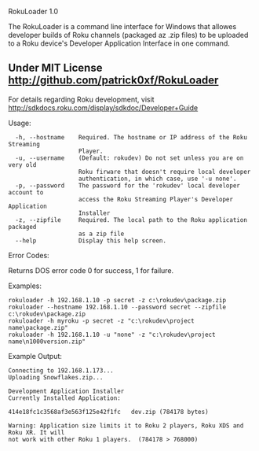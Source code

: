 RokuLoader 1.0

The RokuLoader is a command line interface for Windows that allowes developer
builds of Roku channels (packaged az .zip files) to be uploaded to a Roku
device's Developer Application Interface in one command.

Under MIT License http://github.com/patrick0xf/RokuLoader
--------------------------------------------------------------------------------

For details regarding Roku development, visit
http://sdkdocs.roku.com/display/sdkdoc/Developer+Guide

Usage:

```
  -h, --hostname    Required. The hostname or IP address of the Roku Streaming
                    Player.
  -u, --username    (Default: rokudev) Do not set unless you are on very old
                    Roku firware that doesn't require local developer
                    authentication, in which case, use '-u none'.
  -p, --password    The password for the 'rokudev' local developer account to
                    access the Roku Streaming Player's Developer Application
                    Installer
  -z, --zipfile     Required. The local path to the Roku application packaged
                    as a zip file
  --help            Display this help screen.
```

Error Codes:

Returns DOS error code 0 for success, 1 for failure.

Examples:  

``` 
rokuloader -h 192.168.1.10 -p secret -z c:\rokudev\package.zip
rokuloader --hostname 192.168.1.10 --password secret --zipfile c:\rokudev\package.zip
rokuloader -h myroku -p secret -z "c:\rokudev\project name\package.zip"
rokuloader -h 192.168.1.10 -u "none" -z "c:\rokudev\project name\n1000version.zip"
```

Example Output:

```
Connecting to 192.168.1.173...
Uploading Snowflakes.zip...

Development Application Installer
Currently Installed Application:

414e18fc1c3568af3e563f125e42f1fc   dev.zip (784178 bytes)

Warning: Application size limits it to Roku 2 players, Roku XDS and Roku XR. It will
not work with other Roku 1 players.  (784178 > 768000)
```

